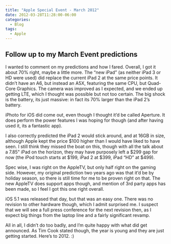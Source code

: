 ```yaml
---
title: "Apple Special Event - March 2012"
date: 2012-03-28T11:28:00-06:00
categories:
  - Blog
tags:
  - Apple
---
```


## Follow up to my March Event predictions

I wanted to comment on my predictions and how I fared. Overall, I got it about 70% right, maybe a little more. The “new iPad” (as neither iPad 3 or HD were used) did replace the current iPad 2 at the same price points. It didn’t have an A6, but instead an A5X, featuring the same CPU, but Quad-Core Graphics. The camera was improved as I expected, and we ended up getting LTE, which I thought was possible but not too certain. The big shock is the battery, its just massive: in fact its 70% larger than the iPad 2’s battery.

iPhoto for iOS did come out, even though I thought it’d be called Aperture. It does perform the power features I was hoping for though (and after having used it, its a fantastic app).

I also correctly predicted the iPad 2 would stick around, and at 16GB in size, although Apple kept the price $100 higher than I would have liked to have seen. I still think they missed the boat on this, though with all the talk about a 7.85" iPad on the horizon, they may have purposely left a $299 gap for now (the iPod touch starts at $199, iPad 2 at $399, iPad “HD” at $499).

Spec wise, I was right on the AppleTV, but only half right on the gaming side. However, my original prediction two years ago was that it’d be by holiday season, so there is still time for me to be proven right on that. The new AppleTV does support apps though, and mention of 3rd party apps has been made, so I feel I got this one right overall.

iOS 5.1 was released that day, but that was an easy one. There was no revision to other hardware though, which I admit surprised me. I suspect that we will see a full press conference for the next revision then, as I expect big things from the laptop line and a fairly significant revamp.

All in all, I didn’t do too badly, and I’m quite happy with what did get announced. As Tim Cook stated though, the year is young and they are just getting started. Here’s to 2012. :)
